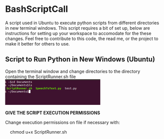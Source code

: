 # BashScriptCall
A script used in Ubuntu to execute python scripts from different directories in new terminal windows. This script requires a bit of set up, below are instructions for setting up your workspace to accomodate for the these changes. Feel free to contribute to this code, the read me, or the project to make it better for others to use. 

<h2>Script to Run Python in New Windows (Ubuntu)</h2>

Open the terminal window and change directories to the directory containing the ScriptRunner.sh file 
![Directory change picture](images/Picture1.png)

<p><strong>GIVE THE SCRIPT EXECUTION PERMISSIONS</strong></p>
<p>Change execution permissions on file if necessary with:</p>
<p>&nbsp;&nbsp;&nbsp;&nbsp;chmod u+x ScriptRunner.sh</p>

